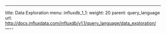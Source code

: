 ---
title: Data Exploration
menu:
  influxdb_1_1:
    weight: 20
    parent: query_language
    url: http://docs.influxdata.com/influxdb/v1.1/query_language/data_exploration/
—--


